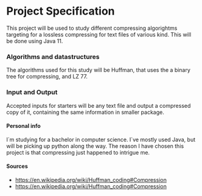 # Project Specification 

This project will be used to study different compressing algorightms targeting for a lossless compressing for text files of various kind. 
This will be done using Java 11. 

### Algorithms and datastructures
The algorithms used for this study will be Huffman, that uses the a binary tree for compressing, and LZ 77. 

### Input and Output

Accepted inputs for starters will be any text file and output a compressed copy of it, containing the same information in smaller package.
 
 
 
 #### Personal info
 I´m studying for a bachelor in computer science. I´ve mostly used Java, but will be picking up python along the way. The reason I have chosen this project is that compressing just happened to intrigue me.
 
 
 #### Sources
 * https://en.wikipedia.org/wiki/Huffman_coding#Compression
 * https://en.wikipedia.org/wiki/Huffman_coding#Compression
